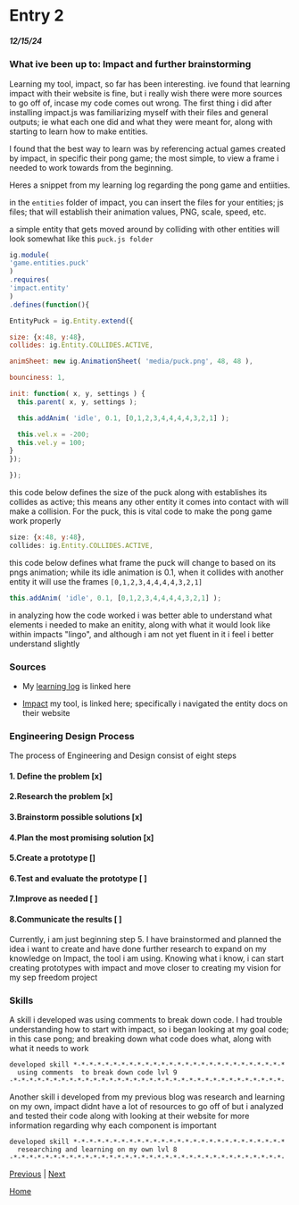 # Entry 2
##### 12/15/24 

### What ive been up to: Impact and further brainstorming 

Learning my tool, impact, so far has been interesting. ive found that learning impact with their website is fine, but i really wish there were more sources to go off of, incase my code comes out wrong. The first thing i did after installing impact.js was familiarizing myself with their files and general outputs; ie what each one did and what they were meant for, along with starting to learn how to make entities. 

I found that the best way to learn was by referencing actual games created by impact, in specific their pong game; the most simple, to view a frame i needed to work towards from the beginning. 

Heres a snippet from my learning log regarding the pong game and entiities. 

  in the <code>entities</code> folder of impact, you can insert the files for your entities; js files; that will establish their animation values, PNG, scale, speed, etc.
  
  a simple entity that gets moved around by colliding with other entities will look somewhat like this <code>puck.js folder</code>
  
  ```js
  ig.module(
  'game.entities.puck'
  )
  .requires(
  'impact.entity'
  )
  .defines(function(){
  
  EntityPuck = ig.Entity.extend({
  
  size: {x:48, y:48},
  collides: ig.Entity.COLLIDES.ACTIVE,
  
  animSheet: new ig.AnimationSheet( 'media/puck.png', 48, 48 ),
  
  bounciness: 1,
  
  init: function( x, y, settings ) {
    this.parent( x, y, settings );
  
    this.addAnim( 'idle', 0.1, [0,1,2,3,4,4,4,4,3,2,1] );
  
    this.vel.x = -200;
    this.vel.y = 100;
  }
  });
  
  });
  ```
  this code below defines the size of the puck along with establishes its collides as active; this means any other entity it comes into contact with will make a collision. For the puck, this is vital code to make the pong game work properly
  ```js
  size: {x:48, y:48},
  collides: ig.Entity.COLLIDES.ACTIVE,
  ```
  
  this code below defines what frame the puck will change to based on its pngs animation; while its idle animation is 0.1, when it collides with another entity it will use the frames <code>[0,1,2,3,4,4,4,4,3,2,1]</code>
  ```js
  this.addAnim( 'idle', 0.1, [0,1,2,3,4,4,4,4,3,2,1] );
  ```

in analyzing how the code worked i was better able to understand what elements i needed to make an enitity, along with what it would look like within impacts "lingo", and although i am not yet fluent in it i feel i better understand slightly 

### Sources 

- My [learning log](../tool/learning-log.md) is linked here 

- [Impact](https://impactjs.com/) my tool, is linked here; specifically i navigated the entity docs on their website 

### Engineering Design Process 

The process of Engineering and Design consist of eight steps 

#### 1. Define the problem [x]
   
#### 2.Research the problem [x]

#### 3.Brainstorm possible solutions [x]

#### 4.Plan the most promising solution [x]

#### 5.Create a prototype []

#### 6.Test and evaluate the prototype [ ] 

#### 7.Improve as needed [ ]

#### 8.Communicate the results [ ]

   Currently, i am just beginning step 5. I have brainstormed and planned the idea i want to create and have done further research to expand on my knowledge on Impact, the tool i am using. Knowing what i know, i can start creating prototypes with impact and move closer to creating my vision for my sep freedom project 

### Skills

A skill i developed was using comments to break down code. I had trouble understanding how to start with impact, so i began looking at my goal code; in this case pong; and breaking down what code does what, along with what it needs to work 

```
developed skill *-*-*-*-*-*-*-*-*-*-*-*-*-*-*-*-*-*-*-*-*-*-*-*-*-*-*
  using comments  to break down code lvl 9 
-*-*-*-*-*-*-*-*-*-*-*-*-*-*-*-*-*-*-*-*-*-*-*-*-*-*-*-*-*-*-*-*-*-*-
```

Another skill i developed from my previous blog was research and learning on my own, impact didnt have a lot of resources to go off of but i analyzed and tested their code along with looking at their website for more information regarding why each component is important 

```
developed skill *-*-*-*-*-*-*-*-*-*-*-*-*-*-*-*-*-*-*-*-*-*-*-*-*-*-*
  researching and learning on my own lvl 8
-*-*-*-*-*-*-*-*-*-*-*-*-*-*-*-*-*-*-*-*-*-*-*-*-*-*-*-*-*-*-*-*-*-*-
```



[Previous](entry01.md) | [Next](entry03.md)

[Home](../README.md)
